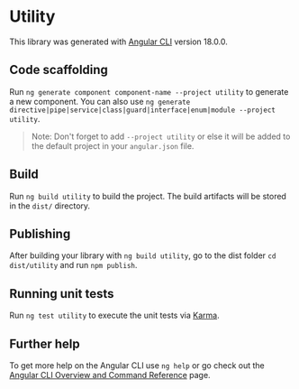 # Utility

This library was generated with [Angular CLI](https://github.com/angular/angular-cli) version 18.0.0.

## Code scaffolding

Run `ng generate component component-name --project utility` to generate a new component. You can also use `ng generate directive|pipe|service|class|guard|interface|enum|module --project utility`.
> Note: Don't forget to add `--project utility` or else it will be added to the default project in your `angular.json` file. 

## Build

Run `ng build utility` to build the project. The build artifacts will be stored in the `dist/` directory.

## Publishing

After building your library with `ng build utility`, go to the dist folder `cd dist/utility` and run `npm publish`.

## Running unit tests

Run `ng test utility` to execute the unit tests via [Karma](https://karma-runner.github.io).

## Further help

To get more help on the Angular CLI use `ng help` or go check out the [Angular CLI Overview and Command Reference](https://angular.dev/tools/cli) page.

